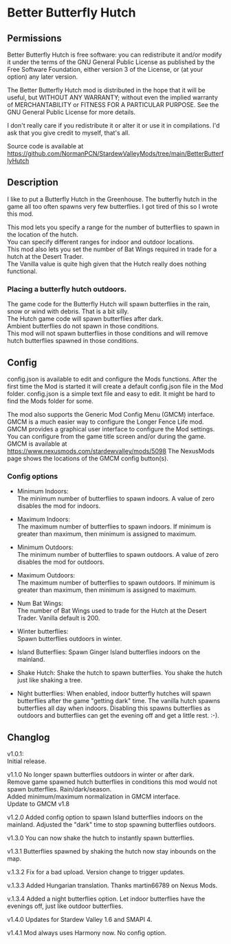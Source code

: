 # Better Butterfly Hutch

## Permissions

Better Butterfly Hutch is free software: you can redistribute it and/or modify it under the terms of the GNU General Public License
as published by the Free Software Foundation, either version 3 of the License, or (at your option) any later version.

The Better Butterfly Hutch mod is distributed in the hope that it will be useful, but WITHOUT ANY WARRANTY;
without even the implied warranty of MERCHANTABILITY or FITNESS FOR A PARTICULAR PURPOSE.
See the GNU General Public License for more details.

I don't really care if you redistribute it or alter it or use it in compilations.
I'd ask that you give credit to myself, that's all.

Source code is available at
https://github.com/NormanPCN/StardewValleyMods/tree/main/BetterButterflyHutch

## Description

I like to put a Butterfly Hutch in the Greenhouse. The butterfly hutch in the game all too often spawns very few butterflies. I got tired of this so I wrote this mod.

This mod lets you specify a range for the number of butterflies to spawn in the location of the hutch.  
You can specify different ranges for indoor and outdoor locations.  
This mod also lets you set the number of Bat Wings required in trade for a hutch at the Desert Trader.  
The Vanilla value is quite high given that the Hutch really does nothing functional.

### Placing a butterfly hutch outdoors.
The game code for the Butterfly Hutch will spawn butterflies in the rain, snow or wind with debris. That is a bit silly.  
The Hutch game code will spawn butterflies after dark.  
Ambient butterflies do not spawn in those conditions.  
This mod will not spawn butterflies in those conditions and will remove hutch butterflies spawned in those conditions.

## Config

config.json is available to edit and configure the Mods functions.
 After the first time the Mod is started it will create a default config.json file in the Mod folder.
 config.json is a simple text file and easy to edit. It might be hard to find the Mods folder for some.

The mod also supports the Generic Mod Config Menu (GMCM) interface.
GMCM is a much easier way to configure the Longer Fence Life mod.
GMCM provides a graphical user interface to configure the Mod settings.
You can configure from the game title screen and/or during the game.
GMCM is available at https://www.nexusmods.com/stardewvalley/mods/5098
The NexusMods page shows the locations of the GMCM config button(s).

### Config options

- Minimum Indoors:  
The minimum number of butterflies to spawn indoors.  A value of zero disables the mod for indoors.

- Maximum Indoors:  
The maximum number of butterflies to spawn indoors. If minimum is greater than maximum, then minimum is assigned to maximum.  

- Minimum Outdoors:  
The minimum number of butterflies to spawn outdoors.  A value of zero disables the mod for outdoors.

- Maximum Outdoors:  
The maximum number of butterflies to spawn outdoors. If minimum is greater than maximum, then minimum is assigned to maximum.  

- Num Bat Wings:  
The number of Bat Wings used to trade for the Hutch at the Desert Trader. Vanilla default is 200.  

- Winter butterflies:  
Spawn butterflies outdoors in winter.  

- Island Butterflies:
Spawn Ginger Island butterflies indoors on the mainland.

- Shake Hutch:
Shake the hutch to spawn butterflies. You shake the hutch just like shaking a tree.

- Night butterflies:
When enabled, indoor butterfly hutches will spawn butterflies after the game "getting dark" time. The vanilla hutch spawns butterflies all day when indoors. Disabling this spawns butterflies as outdoors and butterflies can get the evening off and get a little rest. :-).

## Changlog

v1.0.1:  
 Initial release. 

 v1.1.0
 No longer spawn butterflies outdoors in winter or after dark.  
 Remove game spawned hutch butterflies in conditions this mod would not spawn butterflies. Rain/dark/season.  
 Added minimum/maximum normalization in GMCM interface.  
 Update to GMCM v1.8
 
 v1.2.0
 Added config option to spawn Island butterflies indoors on the mainland.
 Adjusted the "dark" time to stop spawning butterflies outdoors.

 v1.3.0
 You can now shake the hutch to instantly spawn butterflies.

 v1.3.1
 Butterflies spawned by shaking the hutch now stay inbounds on the map.

 v.1.3.2
 Fix for a bad upload. Version change to trigger updates.

 v.1.3.3
 Added Hungarian translation. Thanks martin66789 on Nexus Mods.

 v.1.3.4
 Added a night butterflies option. Let indoor butterflies have the evenings off, just like outdoor butterflies.

 v1.4.0
 Updates for Stardew Valley 1.6 and SMAPI 4.

 v1.4.1
 Mod always uses Harmony now. No config option.
